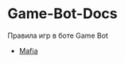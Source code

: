 # Game-Bot-Docs
Правила игр в боте Game Bot
- [Mafia](https://github.com/Borziydog/Game-Bot-Docs/blob/b008fbcd8a641b87719fb5a83f176f427f1d7a29/Mafia.md)
